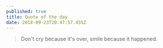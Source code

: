 ```yaml
---
published: true
title: Quote of the day
date: 2018-09-23T20:47:57.455Z
---
```

> Don't cry because it's over, smile because it happened.
